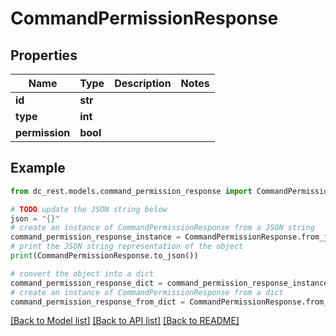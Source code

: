 # CommandPermissionResponse


## Properties

Name | Type | Description | Notes
------------ | ------------- | ------------- | -------------
**id** | **str** |  | 
**type** | **int** |  | 
**permission** | **bool** |  | 

## Example

```python
from dc_rest.models.command_permission_response import CommandPermissionResponse

# TODO update the JSON string below
json = "{}"
# create an instance of CommandPermissionResponse from a JSON string
command_permission_response_instance = CommandPermissionResponse.from_json(json)
# print the JSON string representation of the object
print(CommandPermissionResponse.to_json())

# convert the object into a dict
command_permission_response_dict = command_permission_response_instance.to_dict()
# create an instance of CommandPermissionResponse from a dict
command_permission_response_from_dict = CommandPermissionResponse.from_dict(command_permission_response_dict)
```
[[Back to Model list]](../README.md#documentation-for-models) [[Back to API list]](../README.md#documentation-for-api-endpoints) [[Back to README]](../README.md)


